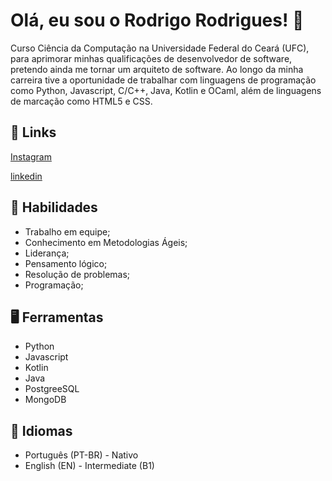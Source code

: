 
# Olá, eu sou o Rodrigo Rodrigues! 👋

Curso Ciência da Computação na Universidade Federal do Ceará (UFC), para aprimorar minhas qualificações de desenvolvedor de software, pretendo ainda me tornar um arquiteto de software. Ao longo da minha carreira tive  a oportunidade de trabalhar com linguagens de programação como Python, Javascript, C/C++, Java, Kotlin e OCaml, além de linguagens de marcação como HTML5 e CSS.


## 🔗 Links
[Instagram](https://www.instagram.com/rdrigrs/)

[linkedin](https://www.linkedin.com/in/rrsantos2004/)

## 🧠 Habilidades

- Trabalho em equipe;
- Conhecimento em Metodologias Ágeis;
- Liderança;
- Pensamento lógico;
- Resolução de problemas;
- Programação;


## 🖥 Ferramentas

- Python
- Javascript
- Kotlin
- Java
- PostgreeSQL
- MongoDB

## 👅 Idiomas

- Português (PT-BR) - Nativo 
- English (EN) - Intermediate (B1)
